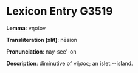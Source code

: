 # Lexicon Entry G3519

**Lemma**: νησίον

**Transliteration (xlit)**: nēsíon

**Pronunciation**: nay-see'-on

**Description**:
diminutive of νῆσος; an islet:--island.
